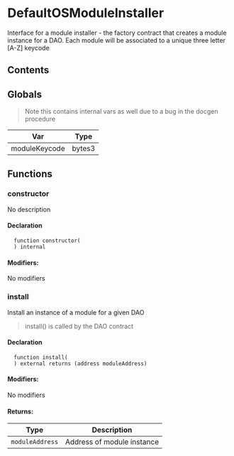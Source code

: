 # DefaultOSModuleInstaller


Interface for a module installer - the factory contract that creates a module instance for a DAO. Each module will be associated to a unique three letter [A-Z] keycode


## Contents
<!-- START doctoc -->
<!-- END doctoc -->

## Globals

> Note this contains internal vars as well due to a bug in the docgen procedure

| Var | Type |
| --- | --- |
| moduleKeycode | bytes3 |



## Functions

### constructor
No description


#### Declaration
```solidity
  function constructor(
  ) internal
```

#### Modifiers:
No modifiers



### install
Install an instance of a module for a given DAO

> install() is called by the DAO contract

#### Declaration
```solidity
  function install(
  ) external returns (address moduleAddress)
```

#### Modifiers:
No modifiers


#### Returns:
| Type | Description |
| --- | --- |
|`moduleAddress` | Address of module instance




